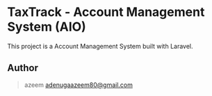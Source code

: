 # TaxTrack - Account Management System (AIO)

This project is a Account Management System built with Laravel. 

## Author

>azeem
>adenugaazeem80@gmail.com
